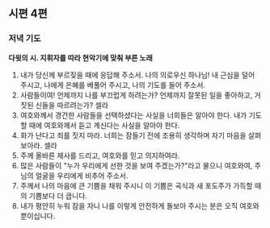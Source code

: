 ## 시편 4편

### 저녁 기도
**다윗의 시. 지휘자를 따라 현악기에 맞춰 부른 노래**
1. 내가 당신께 부르짖을 때에 응답해 주소서. 나의 의로우신 하나님! 내 근심을 덜어 주시고, 나에게 은혜를 베풀어 주시고, 나의 기도를 들어 주소서.
2. 사람들이여! 언제까지 나를 부끄럽게 하려는가? 언제까지 잘못된 일을 좋아하고, 거짓된 신들을 따르려는가? 셀라
3. 여호와께서 경건한 사람들을 선택하셨다는 사실을 너희들은 알아야 한다. 내가 기도할 때에 여호와께서 듣고 계신다는 사실을 알아야 한다.
4. 화가 난다고 죄를 짓지 마라. 너희는 잠들기 전에 조용히 생각하며 자기 마음을 살펴보아라. 셀라
5. 주께 올바른 제사를 드리고, 여호와를 믿고 의지하여라.
6. 많은 사람들이 "누가 우리에게 선한 것을 보여 주겠는가?"라고 물으니 여호와여, 주님의 얼굴을 우리에게 비추어 주소서.
7. 주께서 나의 마음에 큰 기쁨을 채워 주시니 이 기쁨은 곡식과 새 포도주가 가득할 때의 기쁨보다 더 큽니다.
8. 내가 평안히 누워 잠을 자니 나를 이렇게 안전하게 돌보아 주시는 분은 오직 여호와뿐이십니다.